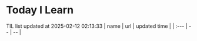 # Today I Learn 
TIL list updated at 2025-02-12 02:13:33
| name | url | updated time |
| :--- | -- | -- |
